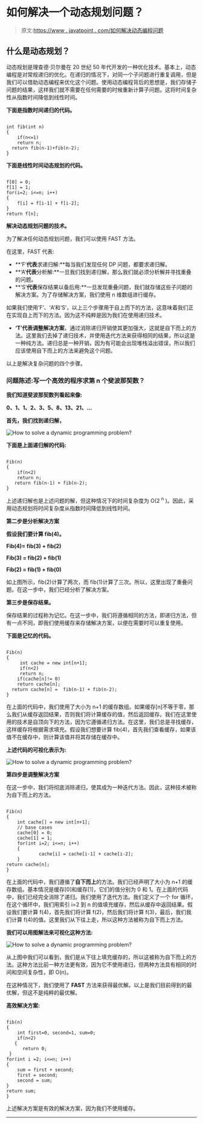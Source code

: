 # 如何解决一个动态规划问题？

> 原文:[https://www . javatpoint . com/如何解决动态编程问题](https://www.javatpoint.com/how-to-solve-a-dynamic-programming-problem)

## 什么是动态规划？

动态规划是理查德·贝尔曼在 20 世纪 50 年代开发的一种优化技术。基本上，动态编程是对常规递归的优化。在递归的情况下，对同一个子问题进行重复调用，但是我们可以借助动态编程来优化这个问题。使用动态编程背后的思想是，我们存储子问题的结果，这样我们就不需要在任何需要的时候重新计算子问题。这将时间复杂性从指数时间降低到线性时间。

**下面是指数时间递归的代码。**

```

int fib(int n)
{
    if(n<=1)
    return n;
  return fib(n-1)+fib(n-2);
} 

```

**下面是线性时间动态规划的代码。**

```

f[0] = 0;
f[1] = 1;
for(i=2; i<=n; i++)
{
    f[i] = f[i-1] + f[i-2];
}
return f[n];

```

**解决动态规划问题的技术。**

为了解决任何动态规划问题，我们可以使用 FAST 方法。

在这里，FAST 代表:

*   **‘F’**代表**求递归解:**每当我们发现任何 DP 问题，都要求递归解。
*   **‘A’**代表**分析解:**一旦我们找到递归解，那么我们就必须分析解并寻找重叠的问题。
*   **‘S’**代表**保存结果以备后用:**一旦发现重叠问题，我们就存储这些子问题的解决方案。为了存储解决方案，我们使用 n 维数组进行缓存。

如果我们使用‘F’、‘A’和‘S’，以上三个步骤用于自上而下的方法，这意味着我们正在实现自上而下的方法。因为这不纯粹是因为我们在使用递归技术。

*   **‘T’**代表**调整解决方案**，通过消除递归开销使其更加强大，这就是自下而上的方法。这里我们去掉了递归技术，并使用迭代方法来获得相同的结果，所以这是一种纯方法。递归总是一种开销，因为有可能会出现堆栈溢出错误，所以我们应该使用自下而上的方法来避免这个问题。

以上是解决复杂问题的四个步骤。

### 问题陈述:写一个高效的程序求第 n 个斐波那契数？

**我们知道斐波那契数列看起来像:**

**0、1、1、2、3、5、8、13、21、...**

**首先，我们找到递归解，**

![How to solve a dynamic programming problem?](../Images/aab340d2a3d9253047bd592e5084314f.png)

**下面是上面递归解的代码:**

```

Fib(n)
{
    if(n<2)
    return n;
   return fib(n-1) + fib(n-2);
}

```

上述递归解也是上述问题的解，但这种情况下的时间复杂度为 O(2 <sup>n</sup> )。因此，采用动态规划将时间复杂度从指数时间降低到线性时间。

**第二步是分析解决方案**

**假设我们要计算 fib(4)。**

**Fib(4)= fib(3) + fib(2)**

**Fib(3) = fib(2) + fib(1)**

**Fib(2) = fib(1) + fib(0)**

如上图所示，fib(2)计算了两次，而 fib(1)计算了三次。所以，这里出现了重叠问题。在这一步中，我们已经分析了解决方案。

**第三步是保存结果。**

保存结果的过程称为记忆。在这一步中，我们将遵循相同的方法，即递归方法，但有一点不同，即我们使用缓存来存储解决方案，以便在需要时可以重复使用。

**下面是记忆的代码。**

```

Fib(n)
{
     int cache = new int[n+1];
     if(n<2)
     return n;
    if(cache[n]!= 0)
    return cache[n];
  return cache[n] =  fib(n-1) + fib(n-2); 
}

```

在上面的代码中，我们使用了大小为 n+1 的缓存数组。如果缓存[n]不等于零，那么我们从缓存返回结果，否则我们将计算缓存的值，然后返回缓存。我们在这里使用的技术是自顶向下的方法，因为它遵循递归方法。在这里，我们总是寻找缓存，这样缓存将根据需求填充。假设我们想要计算 fib(4)，首先我们查看缓存，如果该值不在缓存中，则计算该值并将其存储在缓存中。

**上述代码的可视化表示为:**

![How to solve a dynamic programming problem?](../Images/67a66b7e4821443d30ee0ddb74754768.png)

**第四步是调整解决方案**

在这一步中，我们将彻底消除递归，使其成为一种迭代方法。因此，这种技术被称为自下而上的方法。

```

Fib(n)
{
    int cache[] = new int[n+1];
    // base cases
    cache[0] = 0;
    cache[1] = 1;
    for(int i=2; i<=n; i++)
    {
            cache[i] = cache[i-1] + cache[i-2];
    }
return cache[n];
}

```

在上面的代码中，我们遵循了**自下而上**的方法。我们已经声明了大小为 n+1 的缓存数组。基本情况是缓存[0]和缓存[1]，它们的值分别为 0 和 1。在上面的代码中，我们已经完全消除了递归。我们使用了迭代方法。我们定义了一个 for 循环，在这个循环中，我们用索引 i=2 到 n 的值填充缓存，然后从缓存中返回结果。假设我们要计算 f(4)，首先我们将计算 f(2)，然后我们将计算 f(3)，最后，我们我们计算 f(4)的值。这里我们从下往上走，所以这种方法被称为自下而上方法。

**我们可以用图解法来可视化这种方法:**

![How to solve a dynamic programming problem?](../Images/2ad9d31106cdf710362a2e7ad7d6f816.png)

从上图中我们可以看到，我们是从下往上填充缓存的，所以这被称为自下而上的方法。这种方法比前一种方法更有效，因为它不使用递归，但两种方法具有相同的时间和空间复杂性，即 O(n)。

在这种情况下，我们使用了 **FAST** 方法来获得最优解。以上是我们目前得到的最优解，但这不是纯粹的最优解。

**高效解决方案:**

```

fib(n)
{
    int first=0, second=1, sum=0;
    if(n<2)
   {
      return 0;
 }
for(int i =2; i<=n; i++)
{
    sum = first + second;
    first = second;
    second = sum;
}
return sum;
}

```

上述解决方案是有效的解决方案，因为我们不使用缓存。

* * *